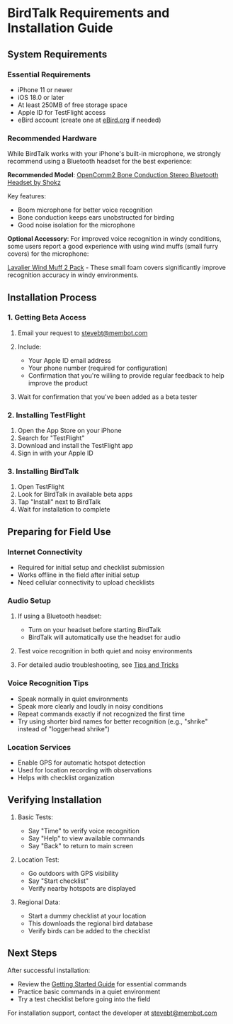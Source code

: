 # BirdTalk Requirements and Installation Guide

## System Requirements

### Essential Requirements

- iPhone 11 or newer
- iOS 18.0 or later
- At least 250MB of free storage space
- Apple ID for TestFlight access
- eBird account (create one at [eBird.org](https://ebird.org) if needed)

### Recommended Hardware

While BirdTalk works with your iPhone's built-in microphone, we strongly recommend using a Bluetooth headset for the best experience:

**Recommended Model**: [OpenComm2 Bone Conduction Stereo Bluetooth Headset by Shokz](https://www.amazon.com/SHOKZ-OpenComm2-Conduction-Headphones-Bluetooth/dp/B0C88R9FHG)

Key features:

* Boom microphone for better voice recognition
* Bone conduction keeps ears unobstructed for birding
* Good noise isolation for the microphone

**Optional Accessory**: For improved voice recognition in windy conditions, some users report a good experience with using wind muffs (small furry covers) for the microphone:

[Lavalier Wind Muff 2 Pack](https://www.amazon.com/dp/B0C88R9FHG) - These small foam covers significantly improve recognition accuracy in windy environments.

## Installation Process

### 1. Getting Beta Access

1. Email your request to [stevebt@membot.com](mailto:stevebt@membot.com)
2. Include:

    - Your Apple ID email address
    - Your phone number (required for configuration)
    - Confirmation that you're willing to provide regular feedback to help improve the product

3. Wait for confirmation that you've been added as a beta tester

### 2. Installing TestFlight

1. Open the App Store on your iPhone
2. Search for "TestFlight"
3. Download and install the TestFlight app
4. Sign in with your Apple ID

### 3. Installing BirdTalk

1. Open TestFlight
2. Look for BirdTalk in available beta apps
3. Tap "Install" next to BirdTalk
4. Wait for installation to complete

## Preparing for Field Use

### Internet Connectivity

- Required for initial setup and checklist submission
- Works offline in the field after initial setup
- Need cellular connectivity to upload checklists

### Audio Setup

1. If using a Bluetooth headset:

    - Turn on your headset before starting BirdTalk
    - BirdTalk will automatically use the headset for audio

2. Test voice recognition in both quiet and noisy environments
3. For detailed audio troubleshooting, see [Tips and Tricks](../tips-and-tricks.md#audio-equipment-tips)

### Voice Recognition Tips

- Speak normally in quiet environments
- Speak more clearly and loudly in noisy conditions
- Repeat commands exactly if not recognized the first time
- Try using shorter bird names for better recognition (e.g., "shrike" instead of "loggerhead shrike")

### Location Services

- Enable GPS for automatic hotspot detection
- Used for location recording with observations
- Helps with checklist organization

## Verifying Installation

1. Basic Tests:

    - Say "Time" to verify voice recognition
    - Say "Help" to view available commands
    - Say "Back" to return to main screen

2. Location Test:

    - Go outdoors with GPS visibility
    - Say "Start checklist"
    - Verify nearby hotspots are displayed

3. Regional Data:

    - Start a dummy checklist at your location
    - This downloads the regional bird database
    - Verify birds can be added to the checklist

## Next Steps

After successful installation:

- Review the [Getting Started Guide](../getting-started.md) for essential commands
- Practice basic commands in a quiet environment
- Try a test checklist before going into the field

For installation support, contact the developer at [stevebt@membot.com](mailto:stevebt@membot.com)
